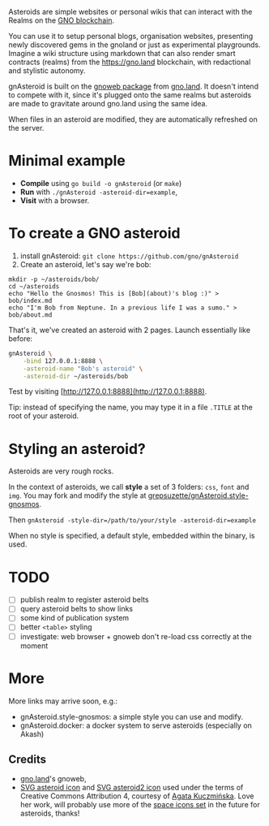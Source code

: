 Asteroids are simple websites or personal wikis that can interact with the Realms on the [GNO blockchain](https://github.com/gnolang/gno). 

You can use it to setup personal blogs, organisation websites, presenting newly discovered gems in the gnoland or just as experimental playgrounds. Imagine a wiki structure using markdown that can also render smart contracts (realms) from the https://gno.land blockchain, with redactional and stylistic autonomy.

gnAsteroid is built on the [gnoweb package](https://github.com/gnolang/gno/tree/master/gno.land/pkg/gnoweb) from [gno.land](https://gno.land). It doesn't intend to compete with it, since it's plugged onto the same realms but asteroids are made to gravitate around gno.land using the same idea.

When files in an asteroid are modified, they are automatically refreshed on the server.

# Minimal example

* **Compile** using `go build -o gnAsteroid` (or `make`)
* **Run** with `./gnAsteroid -asteroid-dir=example`, 
* **Visit** with a browser.

# To create a GNO asteroid

1. install gnAsteroid: `git clone https://github.com/gno/gnAsteroid`
2. Create an asteroid, let's say we're bob:

```
mkdir -p ~/asteroids/bob/
cd ~/asteroids
echo "Hello the Gnosmos! This is [Bob](about)'s blog :)" > bob/index.md
echo "I'm Bob from Neptune. In a previous life I was a sumo." > bob/about.md
```

That's it, we've created an asteroid with 2 pages.
Launch essentially like before:
```bash
gnAsteroid \
    -bind 127.0.0.1:8888 \
    -asteroid-name "Bob's asteroid" \
    -asteroid-dir ~/asteroids/bob
```
Test by visiting [http://127.0.0.1:8888](http://127.0.0.1:8888).

Tip: instead of specifying the name, you may type it in a file `.TITLE` at the root of your asteroid.

# Styling an asteroid?

Asteroids are very rough rocks.

In the context of asteroids, we call **style** a set 
of 3 folders: `css`, `font` and `img`. You may fork and
modify the style at [grepsuzette/gnAsteroid.style-gnosmos](https://github.com/grepsuzette/gnAsteroid.style-gnosmos).

Then `gnAsteroid -style-dir=/path/to/your/style -asteroid-dir=example`

When no style is specified, a default style, embedded 
within the binary, is used.

# TODO

- [ ] publish realm to register asteroid belts
- [ ] query asteroid belts to show links
- [ ] some kind of publication system
- [ ] better `<table>` styling
- [ ] investigate: web browser + gnoweb don't re-load css correctly at the moment

# More 

More links may arrive soon, e.g.:

* gnAsteroid.style-gnosmos: a simple style you can use and modify.
* gnAsteroid.docker: a docker system to serve asteroids (especially on Akash)

## Credits

- [gno.land](https://gno.land)'s gnoweb,
- [SVG asteroid icon](https://iconduck.com/icons/169509/asteroid) and [SVG asteroid2 icon](https://iconduck.com/icons/169430/asteroid-2) used under the terms of Creative Commons Attribution 4, courtesy of [Agata Kuczmińska](https://iconduck.com/designers/agata-kuczminska). Love her work, will probably use more of the [space icons set](https://iconduck.com/sets/space-icons-set) in the future for asteroids, thanks!

